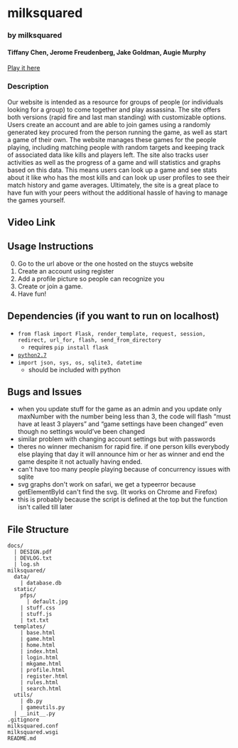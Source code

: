 # milksquared
### by milksquared
#### Tiffany Chen, Jerome Freudenberg, Jake Goldman, Augie Murphy
[Play it here](http://milksquared.space/)


### Description
Our website is intended as a resource for groups of people (or individuals looking for a group) to come together and play assassina. The site offers both versions (rapid fire and last man standing) with customizable options. Users create an account and are able to join games using a randomly generated key procured from the person running the game, as well as start a game of their own. The website manages these games for the people playing, including matching people with random targets and keeping track of associated data like kills and players left. The site also tracks user activities as well as the progress of a game and will statistics and graphs based on this data. This means users can look up a game and see stats about it like who has the most kills and can look up user profiles to see their match history and game averages. Ultimately, the site is a great place to have fun with your peers without the additional hassle of having to manage the games yourself.

## Video Link
<insert later>

## Usage Instructions
0. Go to the url above or the one hosted on the stuycs website
1. Create an account using register
2. Add a profile picture so people can recognize you
3. Create or join a game.
4. Have fun!

## Dependencies (if you want to run on localhost)
* `from flask import Flask, render_template, request, session, redirect, url_for, flash, send_from_directory`
  * requires `pip install flask`
* [`python2.7`](https://www.python.org/download/releases/2.7/)
* `import json, sys, os, sqlite3, datetime`
  * should be included with python

## Bugs and Issues
- when you update stuff for the game as an admin and you update only maxNumber with the number being less than 3, the code will flash “must have at least 3 players” and “game settings have been changed” even though no settings would’ve been changed
- similar problem with changing account settings but with passwords
- theres no winner mechanism for rapid fire. if one person kills everybody else playing that day it will announce him or her as winner and end the game despite it not actually having ended.
- can't have too many people playing because of concurrency issues with sqlite
- svg graphs don't work on safari, we get a typeerror because getElementById can't find the svg. (It works on Chrome and Firefox)
 - this is probably because the script is defined at the top but the function isn't called till later

## File Structure
```
docs/
  | DESIGN.pdf
  | DEVLOG.txt
  | log.sh
milksquared/
  data/
    | database.db
  static/
    pfps/
      | default.jpg
    | stuff.css
    | stuff.js
    | txt.txt
  templates/
    | base.html
    | game.html
    | home.html
    | index.html
    | login.html
    | mkgame.html
    | profile.html
    | register.html
    | rules.html
    | search.html
  utils/
    | db.py
    | gameutils.py
  | __init__.py
.gitignore
milksquared.conf
milksquared.wsgi
README.md
```
